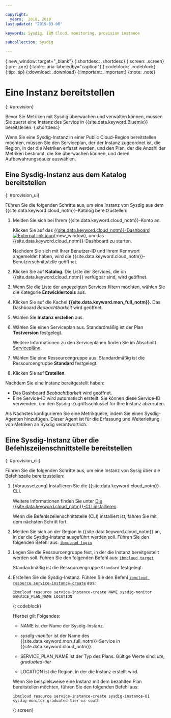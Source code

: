 ```yaml
---

copyright:
  years:  2018, 2019
lastupdated: "2019-03-06"

keywords: Sysdig, IBM Cloud, monitoring, provision instance

subcollection: Sysdig

---
```


{:new_window: target="_blank"}
{:shortdesc: .shortdesc}
{:screen: .screen}
{:pre: .pre}
{:table: .aria-labeledby="caption"}
{:codeblock: .codeblock}
{:tip: .tip}
{:download: .download}
{:important: .important}
{:note: .note}

# Eine Instanz bereitstellen
{: #provision}

Bevor Sie Metriken mit Sysdig überwachen und verwalten können, müssen Sie zuerst eine Instanz des Service in {{site.data.keyword.Bluemix}} bereitstellen.
{:shortdesc}

Wenn Sie eine Sysdig-Instanz in einer Public Cloud-Region bereitstellen möchten, müssen Sie den Serviceplan, der der Instanz zugeordnet ist, die Region, in der die Metriken erfasst werden, und den Plan, der die Anzahl der Metriken bestimmt, die Sie überwachen können, und deren Aufbewahrungsdauer auswählen.



## Eine Sysdig-Instanz aus dem Katalog bereitstellen
{: #provision_ui}

Führen Sie die folgenden Schritte aus, um eine Instanz von Sysdig aus dem {{site.data.keyword.cloud_notm}}-Katalog bereitzustellen:

1. Melden Sie sich bei Ihrem {{site.data.keyword.cloud_notm}}-Konto an.

    Klicken Sie auf das [{{site.data.keyword.cloud_notm}}-Dashboard ![External link icon](../../icons/launch-glyph.svg "External link icon")](https://cloud.ibm.com/login){:new_window}, um das {{site.data.keyword.cloud_notm}}-Dashboard zu starten.

	Nachdem Sie sich mit Ihrer Benutzer-ID und Ihrem Kennwort angemeldet haben, wird die {{site.data.keyword.cloud_notm}}-Benutzerschnittstelle geöffnet.

2. Klicken Sie auf **Katalog**. Die Liste der Services, die on {{site.data.keyword.cloud_notm}} verfügbar sind, wird geöffnet.

3. Wenn Sie die Liste der angezeigten Services filtern möchten, wählen Sie die Kategorie **Entwicklertools** aus.

4. Klicken Sie auf die Kachel **{{site.data.keyword.mon_full_notm}}**. Das Dashboard *Beobachtbarkeit* wird geöffnet.

5. Wählen Sie **Instanz erstellen** aus. 

6. Wählen Sie einen Serviceplan aus. Standardmäßig ist der Plan **Testversion** festgelegt.

    Weitere Informationen zu den Serviceplänen finden Sie im Abschnitt [Servicepläne](/docs/services/Monitoring-with-Sysdig?topic=Sysdig-pricing_plans#pricing_plans).

7. Wählen Sie eine Ressourcengruppe aus. Standardmäßig ist die Ressourcengruppe **Standard** festgelegt.

8. Klicken Sie auf **Erstellen**.

Nachdem Sie eine Instanz bereitgestellt haben: 

* Das Dashboard *Beobachtbarkeit* wird geöffnet. 
* Eine Service-ID wird automatisch erstellt. Sie können diese Service-ID verwenden, um den Sysdig-Zugriffsschlüssel für Ihre Instanz abzurufen.

Als Nächstes konfigurieren Sie eine Metrikquelle, indem Sie einen Sysdig-Agenten hinzufügen. Dieser Agent ist für die Erfassung und Weiterleitung von Metriken an Sysdig verantwortlich. 



## Eine Sysdig-Instanz über die Befehlszeilenschnittstelle bereitstellen
{: #provision_cli}

Führen Sie die folgenden Schritte aus, um eine Instanz von Sysig über die Befehlszeile bereitzustellen:

1. [Voraussetzung] Installieren Sie die {{site.data.keyword.cloud_notm}}-CLI.

   Weitere Informationen finden Sie unter [Die {{site.data.keyword.cloud_notm}}-CLI installieren](/docs/cli?topic=cloud-cli-ibmcloud-cli#ibmcloud-cli).

   Wenn die Befehlszeilenschnittstelle (CLI) installiert ist, fahren Sie mit dem nächsten Schritt fort.

2. Melden Sie sich an der Region in {{site.data.keyword.cloud_notm}} an, in der die Sysdig-Instanz ausgeführt werden soll. Führen Sie den folgenden Befehl aus: [`ibmcloud login`](/docs/cli/reference/ibmcloud/bx_cli.html#ibmcloud_login)

3. Legen Sie die Ressourcengruppe fest, in der die Instanz bereitgestellt werden soll. Führen Sie den folgenden Befehl aus: [`ibmcloud target`](/docs/cli/reference/ibmcloud/bx_cli.html#ibmcloud_target)

    Standardmäßig ist die Ressourcengruppe `Standard` festgelegt.

4. Erstellen Sie die Sysdig-Instanz. Führen Sie den Befehl [`ibmcloud resource service-instance-create`](/docs/cli/reference/ibmcloud/cli_resource_group.html#ibmcloud_resource_service_instance_create) aus:

    ```
    ibmcloud resource service-instance-create NAME sysdig-monitor SERVICE_PLAN_NAME LOCATION
    ```
    {: codeblock}

    Hierbei gilt Folgendes:

    * NAME ist der Name der Sysdig-Instanz.
    
    * *sysdig-monitor* ist der Name des {{site.data.keyword.mon_full_notm}}-Service in {{site.data.keyword.cloud_notm}}.
    
    * SERVICE_PLAN_NAME ist der Typ des Plans. Gültige Werte sind: *lite*, *graduated-tier*
    
    * LOCATION ist die Region, in der die Instanz erstellt wird.

    Wenn Sie beispielsweise eine Instanz mit dem bezahlten Plan bereitstellen möchten, führen Sie den folgenden Befehl aus:

    ```
    ibmcloud resource service-instance-create sysdig-instance-01 sysdig-monitor graduated-tier us-south
    ```
    {: screen}

